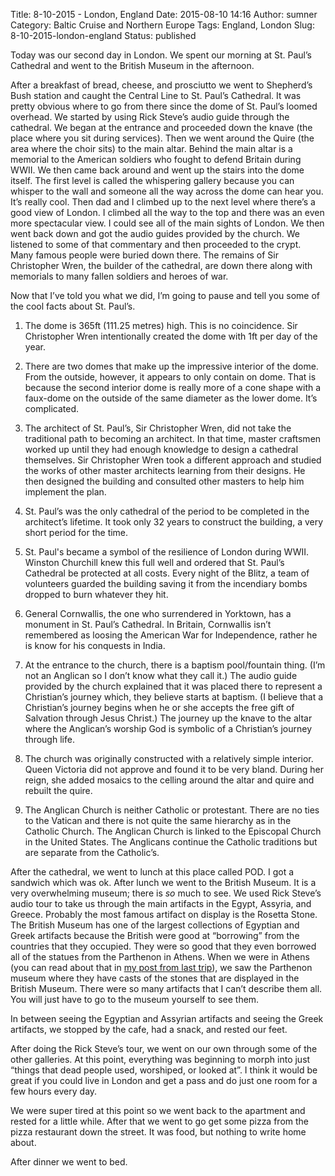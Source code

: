 Title: 8-10-2015 - London, England
Date: 2015-08-10 14:16
Author: sumner
Category: Baltic Cruise and Northern Europe
Tags: England, London
Slug: 8-10-2015-london-england
Status: published

Today was our second day in London. We spent our morning at St. Paul’s
Cathedral and went to the British Museum in the afternoon.

After a breakfast of bread, cheese, and prosciutto we went to Shepherd’s
Bush station and caught the Central Line to St. Paul’s Cathedral. It was
pretty obvious where to go from there since the dome of St. Paul’s
loomed overhead. We started by using Rick Steve’s audio guide through
the cathedral. We began at the entrance and proceeded down the knave
(the place where you sit during services). Then we went around the Quire
(the area where the choir sits) to the main altar. Behind the main altar
is a memorial to the American soldiers who fought to defend Britain
during WWII. We then came back around and went up the stairs into the
dome itself. The first level is called the whispering gallery because
you can whisper to the wall and someone all the way across the dome can
hear you. It’s really cool. Then dad and I climbed up to the next level
where there’s a good view of London. I climbed all the way to the top
and there was an even more spectacular view. I could see all of the main
sights of London. We then went back down and got the audio guides
provided by the church. We listened to some of that commentary and then
proceeded to the crypt. Many famous people were buried down there. The
remains of Sir Christopher Wren, the builder of the cathedral, are down
there along with memorials to many fallen soldiers and heroes of war.

Now that I’ve told you what we did, I’m going to pause and tell you some
of the cool facts about St. Paul’s.

1.  The dome is 365ft (111.25 metres) high. This is no coincidence. Sir
    Christopher Wren intentionally created the dome with 1ft per day of
    the year.

2.  There are two domes that make up the impressive interior of the
    dome. From the outside, however, it appears to only contain on dome.
    That is because the second interior dome is really more of a cone
    shape with a faux-dome on the outside of the same diameter as the
    lower dome. It’s complicated.

3.  The architect of St. Paul’s, Sir Christopher Wren, did not take the
    traditional path to becoming an architect. In that time, master
    craftsmen worked up until they had enough knowledge to design a
    cathedral themselves. Sir Christopher Wren took a different approach
    and studied the works of other master architects learning from their
    designs. He then designed the building and consulted other masters
    to help him implement the plan.

4.  St. Paul’s was the only cathedral of the period to be completed in
    the architect’s lifetime. It took only 32 years to construct the
    building, a very short period for the time.

5.  St. Paul's became a symbol of the resilience of London during WWII.
    Winston Churchill knew this full well and ordered that St. Paul’s
    Cathedral be protected at all costs. Every night of the Blitz, a
    team of volunteers guarded the building saving it from the
    incendiary bombs dropped to burn whatever they hit.

6.  General Cornwallis, the one who surrendered in Yorktown, has a
    monument in St. Paul’s Cathedral. In Britain, Cornwallis isn’t
    remembered as loosing the American War for Independence, rather he
    is know for his conquests in India.

7.  At the entrance to the church, there is a baptism pool/fountain
    thing. (I’m not an Anglican so I don’t know what they call it.) The
    audio guide provided by the church explained that it was placed
    there to represent a Christian’s journey which, they believe starts
    at baptism. (I believe that a Christian’s journey begins when he or
    she accepts the free gift of Salvation through Jesus Christ.) The
    journey up the knave to the altar where the Anglican’s worship God
    is symbolic of a Christian’s journey through life.

8.  The church was originally constructed with a relatively simple
    interior. Queen Victoria did not approve and found it to be very
    bland. During her reign, she added mosaics to the celling around the
    altar and quire and rebuilt the quire.

9.  The Anglican Church is neither Catholic or protestant. There are no
    ties to the Vatican and there is not quite the same hierarchy as in
    the Catholic Church. The Anglican Church is linked to the Episcopal
    Church in the United States. The Anglicans continue the Catholic
    traditions but are separate from the Catholic’s.

After the cathedral, we went to lunch at this place called POD. I got a sandwich
which was ok. After lunch we went to the British Museum. It is a very
overwhelming museum; there is *so* much to see. We used Rick Steve’s audio tour
to take us through the main artifacts in the Egypt, Assyria, and Greece.
Probably the most famous artifact on display is the Rosetta Stone. The British
Museum has one of the largest collections of Egyptian and Greek artifacts
because the British were good at “borrowing” from the countries that they
occupied. They were so good that they even borrowed all of the statues from the
Parthenon in Athens.  When we were in Athens (you can read about that in [my
post from last trip]({filename}day-24-athens-greece.md)), we saw the Parthenon
museum where they have casts of the stones that are displayed in the British
Museum. There were so many artifacts that I can’t describe them all. You will
just have to go to the museum yourself to see them.

In between seeing the Egyptian and Assyrian artifacts and seeing the
Greek artifacts, we stopped by the cafe, had a snack, and rested our
feet.

After doing the Rick Steve’s tour, we went on our own through some of
the other galleries. At this point, everything was beginning to morph
into just “things that dead people used, worshiped, or looked at”. I
think it would be great if you could live in London and get a pass and
do just one room for a few hours every day.

We were super tired at this point so we went back to the apartment and
rested for a little while. After that we went to go get some pizza from
the pizza restaurant down the street. It was food, but nothing to write
home about.

After dinner we went to bed.
